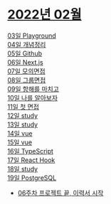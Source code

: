 # [2022년 02월](https://github.com/kongom2/kongom2/tree/main/learn/2022%EB%85%84/2%EC%9B%94)

[03일 Playground](./2022%EB%85%84/2%EC%9B%94/03%EC%9D%BC%20Playground.md)<br/>
[04일 개념정리](./2022%EB%85%84/2%EC%9B%94/04%EC%9D%BC%20%EA%B0%9C%EB%85%90%20%EC%A0%95%EB%A6%AC.md)<br/>
[05일 Github](./2022%EB%85%84/2%EC%9B%94/05%EC%9D%BC%20Github.md)<br/>
[06일 Next.js](./2022%EB%85%84/2%EC%9B%94/06%EC%9D%BC%20Nextjs.md)<br/>
[07일 모의면접](./2022%EB%85%84/2%EC%9B%94/07%EC%9D%BC%20%EB%AA%A8%EC%9D%98%EB%A9%B4%EC%A0%91.md)<br/>
[08일 그룹면접](./2022%EB%85%84/2%EC%9B%94/08%EC%9D%BC%20%EA%B7%B8%EB%A3%B9%EB%A9%B4%EC%A0%91.md)<br/>
[09일 항해를 마치고](./2022%EB%85%84/2%EC%9B%94/09%EC%9D%BC%20%ED%95%AD%ED%95%B4%EB%A5%BC%20%EB%A7%88%EC%B9%98%EA%B3%A0.md)<br/>
[10일 나를 알아보자](./2022%EB%85%84/2%EC%9B%94/10%EC%9D%BC%20%EB%82%98%EB%A5%BC%20%EC%95%8C%EC%95%84%EB%B3%B4%EC%9E%90.md)<br/>
[11일 첫 면접](https://github.com/kongom2/kongom2/blob/3eb043033c2c7d7bebcaf76142a4eb93b71c82fd/learn/2022%EB%85%84/2%EC%9B%94/11%EC%9D%BC%20%EC%B2%AB%20%EB%A9%B4%EC%A0%91.md)<br/>
[12일 study](https://github.com/kongom2/kongom2/blob/3eb043033c2c7d7bebcaf76142a4eb93b71c82fd/learn/2022%EB%85%84/2%EC%9B%94/12%EC%9D%BC%20study.md)<br/>
[13일 study](https://github.com/kongom2/kongom2/blob/507d7bf44811bee2b778003eb8bb4976512fa1cd/learn/2022%EB%85%84/2%EC%9B%94/13%EC%9D%BC%20study.md)<br/>
[14일 vue](https://github.com/kongom2/kongom2/blob/90b7ed75d81832396cbc56fdb9c186b110ff96c0/learn/2022%EB%85%84/2%EC%9B%94/14%EC%9D%BC%20vue.md)<br/>
[15일 vue](https://github.com/kongom2/kongom2/blob/90b7ed75d81832396cbc56fdb9c186b110ff96c0/learn/2022%EB%85%84/2%EC%9B%94/15%EC%9D%BC%20vue.md)<br/>
[16일 TypeScript](https://github.com/kongom2/kongom2/blob/f0b4c79a7c0da3ce03b2343faf563033d397a483/learn/2022%EB%85%84/2%EC%9B%94/16%EC%9D%BC%20TypeScript.md)<br/>
[17일 React Hook](https://github.com/kongom2/kongom2/blob/22bf7e9b178849b6c47c96765e01d7069391e9b7/learn/2022%EB%85%84/2%EC%9B%94/17%EC%9D%BC%20React%20Hook.md)<br/>
[18일 study](https://github.com/kongom2/kongom2/blob/c542f4978126d07fbc4b459f13fd7db5e0fc9e27/learn/2022%EB%85%84/2%EC%9B%94/18%EC%9D%BC%20study.md)<br/>
[19일 PostgreSQL](https://github.com/kongom2/kongom2/blob/c542f4978126d07fbc4b459f13fd7db5e0fc9e27/learn/2022%EB%85%84/2%EC%9B%94/19%EC%9D%BC%20PostgreSQL.md)<br/>

- [06주차 프로젝트 끝, 이력서 시작](./2022%EB%85%84/06%EC%A3%BC%EC%B0%A8%20%ED%94%84%EB%A1%9C%EC%A0%9D%ED%8A%B8%20%EB%81%9D,%20%EC%9D%B4%EB%A0%A5%EC%84%9C%20%EC%8B%9C%EC%9E%91.md)<br/>

<!-- [07일 Next.js](./2022%EB%85%84/2%EC%9B%94/05%EC%9D%BC%20Nextjs.md)<br/> -->
